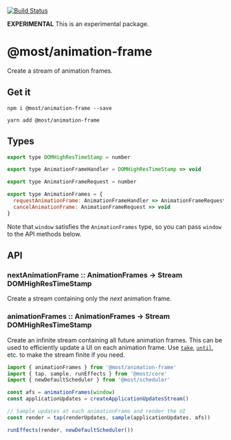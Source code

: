 [![Build Status](https://travis-ci.org/briancavalier/most-animation-frame.svg?branch=master)](https://travis-ci.org/briancavalier/most-animation-frame)

**EXPERIMENTAL** This is an experimental package.

# @most/animation-frame

Create a stream of animation frames.

## Get it

`npm i @most/animation-frame --save`

`yarn add @most/animation-frame`

## Types

```js
export type DOMHighResTimeStamp = number

export type AnimationFrameHandler = DOMHighResTimeStamp => void

export type AnimationFrameRequest = number

export type AnimationFrames = {
  requestAnimationFrame: AnimationFrameHandler => AnimationFrameRequest,
  cancelAnimationFrame: AnimationFrameRequest => void
}
```

Note that `window` satisfies the `AnimationFrames` type, so you can pass `window` to the API methods below.

## API

### nextAnimationFrame :: AnimationFrames &rarr; Stream DOMHighResTimeStamp

Create a stream containing only the _next_ animation frame.

### animationFrames :: AnimationFrames &rarr; Stream DOMHighResTimeStamp

Create an infinite stream containing all future animation frames.  This can be used to efficiently update a UI on each animation frame.  Use [`take`](http://mostcore.readthedocs.io/en/latest/api.html#take), [`until`](http://mostcore.readthedocs.io/en/latest/api.html#until), etc. to make the stream finite if you need.

```js
import { animationFrames } from '@most/animation-frame'
import { tap, sample, runEffects } from '@most/core'
import { newDefaultScheduler } from '@most/scheduler'

const afs = animationFrames(window)
const applicationUpdates = createApplicationUpdatesStream()

// Sample updates at each animationFrame and render the UI
const render = tap(renderUpdates, sample(applicationUpdates, afs))

runEffects(render, newDefaultScheduler())
